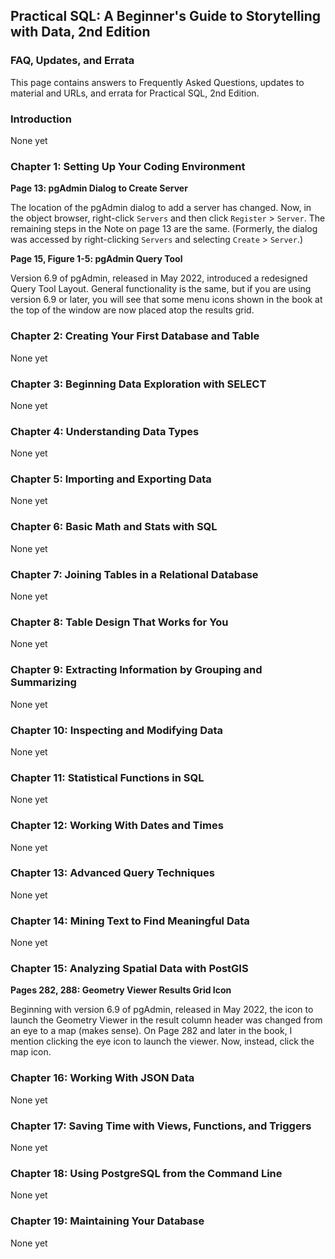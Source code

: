 ## Practical SQL: A Beginner's Guide to Storytelling with Data, 2nd Edition

### FAQ, Updates, and Errata

This page contains answers to Frequently Asked Questions, updates to material and URLs, and errata for Practical SQL, 2nd Edition.


### Introduction

None yet

### Chapter 1: Setting Up Your Coding Environment

**Page 13: pgAdmin Dialog to Create Server**

The location of the pgAdmin dialog to add a server has changed. Now, in the object browser, right-click `Servers` and then click `Register` > `Server`. The remaining steps in the Note on page 13 are the same. (Formerly, the dialog was accessed by right-clicking `Servers` and selecting `Create` > `Server`.)

**Page 15, Figure 1-5: pgAdmin Query Tool**

Version 6.9 of pgAdmin, released in May 2022, introduced a redesigned Query Tool Layout. General  functionality is the same, but if you are using version 6.9 or later, you will see that some menu icons shown in the book at the top of the window are now placed atop the results grid.

### Chapter 2: Creating Your First Database and Table

None yet

### Chapter 3: Beginning Data Exploration with SELECT

None yet

### Chapter 4: Understanding Data Types

None yet

### Chapter 5: Importing and Exporting Data

None yet

### Chapter 6: Basic Math and Stats with SQL

None yet

### Chapter 7: Joining Tables in a Relational Database

None yet

### Chapter 8: Table Design That Works for You

None yet

### Chapter 9: Extracting Information by Grouping and Summarizing

None yet

### Chapter 10: Inspecting and Modifying Data

None yet

### Chapter 11: Statistical Functions in SQL

None yet

### Chapter 12: Working With Dates and Times

None yet

### Chapter 13: Advanced Query Techniques

None yet

### Chapter 14: Mining Text to Find Meaningful Data

None yet

### Chapter 15: Analyzing Spatial Data with PostGIS

**Pages 282, 288: Geometry Viewer Results Grid Icon**

Beginning with version 6.9 of pgAdmin, released in May 2022, the icon to launch the Geometry Viewer in the result column header was changed from an eye to a map (makes sense). On Page 282 and later in the book, I mention clicking the eye icon to launch the viewer. Now, instead, click the map icon.


### Chapter 16: Working With JSON Data

None yet

### Chapter 17: Saving Time with Views, Functions, and Triggers

None yet

### Chapter 18: Using PostgreSQL from the Command Line

None yet

### Chapter 19: Maintaining Your Database

None yet
